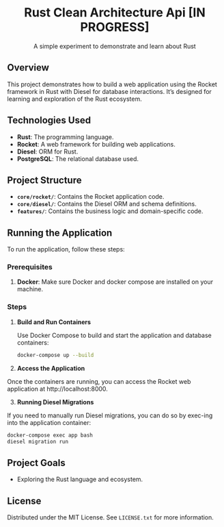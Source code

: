 <div align="center">
  <h1 align="center">Rust Clean Architecture Api [IN PROGRESS]</h1>

  <p align="center">
    A simple experiment to demonstrate and learn about Rust
  </p>
</div>

## Overview

This project demonstrates how to build a web application using the Rocket framework in Rust with Diesel for database interactions. It’s designed for learning and exploration of the Rust ecosystem.

## Technologies Used

- **Rust**: The programming language.
- **Rocket**: A web framework for building web applications.
- **Diesel**: ORM for Rust.
- **PostgreSQL**: The relational database used.

## Project Structure

- **`core/rocket/`**: Contains the Rocket application code.
- **`core/diesel/`**: Contains the Diesel ORM and schema definitions.
- **`features/`**: Contains the business logic and domain-specific code.

## Running the Application

To run the application, follow these steps:

### Prerequisites

1. **Docker**: Make sure Docker and docker compose are installed on your machine.

### Steps

1. **Build and Run Containers**

   Use Docker Compose to build and start the application and database containers:

   ```sh
   docker-compose up --build
   ```

2. **Access the Application**

Once the containers are running, you can access the Rocket web application at http://localhost:8000.

3. **Running Diesel Migrations**

If you need to manually run Diesel migrations, you can do so by exec-ing into the application container:

```sh
docker-compose exec app bash
diesel migration run
```

## Project Goals

- Exploring the Rust language and ecosystem.


## License

Distributed under the MIT License. See `LICENSE.txt` for more information.